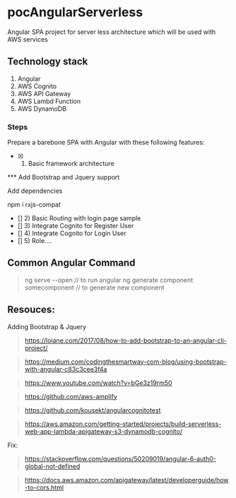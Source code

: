 # pocAngularServerless
Angular SPA project for server less architecture which will be used with AWS services 

## Technology stack
1) Angular 
2) AWS Cognito
3) AWS API Gateway
4) AWS Lambd Function
5) AWS DynamoDB

### Steps
Prepare a barebone SPA with Angular with these following features:
- [x] 1) Basic framework architecture

*** Add Bootstrap and Jquery support

Add dependencies

npm i rxjs-compat


- [] 2) Basic Routing with login page sample
- [] 3) Integrate Cognito for Register User
- [] 4) Integrate Cognito for Login User
- [] 5) Role....

## Common Angular Command

> ng serve --open   // to run angular 
> ng generate component somecomponent  // to generate new component 

## Resouces:
Adding Bootstrap & Jquery

> https://loiane.com/2017/08/how-to-add-bootstrap-to-an-angular-cli-project/

> https://medium.com/codingthesmartway-com-blog/using-bootstrap-with-angular-c83c3cee3f4a

> https://www.youtube.com/watch?v=bGe3z19rm50

> https://github.com/aws-amplify

> https://github.com/kousekt/angularcognitotest

> https://aws.amazon.com/getting-started/projects/build-serverless-web-app-lambda-apigateway-s3-dynamodb-cognito/

Fix:

> https://stackoverflow.com/questions/50209019/angular-6-auth0-global-not-defined

> https://docs.aws.amazon.com/apigateway/latest/developerguide/how-to-cors.html
